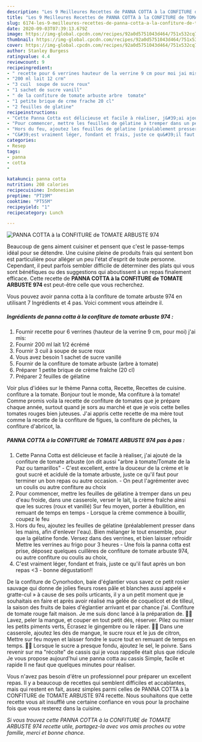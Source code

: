 ```yaml
---
description: "Les 9 Meilleures Recettes de PANNA COTTA à la CONFITURE de TOMATE ARBUSTE 974"
title: "Les 9 Meilleures Recettes de PANNA COTTA à la CONFITURE de TOMATE ARBUSTE 974"
slug: 6174-les-9-meilleures-recettes-de-panna-cotta-a-la-confiture-de-tomate-arbuste-974
date: 2020-09-03T07:39:13.679Z
image: https://img-global.cpcdn.com/recipes/92a0d5751043d464/751x532cq70/panna-cotta-a-la-confiture-de-tomate-arbuste-974-photo-principale-de-la-recette.jpg
thumbnail: https://img-global.cpcdn.com/recipes/92a0d5751043d464/751x532cq70/panna-cotta-a-la-confiture-de-tomate-arbuste-974-photo-principale-de-la-recette.jpg
cover: https://img-global.cpcdn.com/recipes/92a0d5751043d464/751x532cq70/panna-cotta-a-la-confiture-de-tomate-arbuste-974-photo-principale-de-la-recette.jpg
author: Stanley Burgess
ratingvalue: 4.4
reviewcount: 9
recipeingredient:
- " recette pour 6 verrines hauteur de la verrine 9 cm pour moi jai mis"
- "200 ml lait 12 crm"
- "3 cuil  soupe de sucre roux"
- "1 sachet de sucre vanill"
- " de la confiture de tomate arbuste arbre  tomate"
- "1 petite brique de crme frache 20 cl"
- "2 feuilles de glatine"
recipeinstructions:
- "Cette Panna Cotta est délicieuse et facile à réaliser, j&#39;ai ajouté de la confiture de tomate arbuste (on dit aussi &#34;arbre à tomate/Tomate de la Paz ou tamarillos&#34; C&#39;est excellent, entre la douceur de la crème et le gout sucré et acidulé de la tomate arbuste, juste ce qu&#39;il faut pour terminer un bon repas ou autre occasion. On peut l&#39;agrémenter avec un coulis ou autre confiture au choix"
- "Pour commencer, mettre les feuilles de gélatine à tremper dans un peu d&#39;eau froide, dans une casserole, verser le lait, la crème fraîche ainsi que les sucres (roux et vanillé) Sur feu moyen, porter à ébullition, en remuant de temps en temps Lorsque la crème commence à bouillir, coupez le feu"
- "Hors du feu, ajoutez les feuilles de gélatine (préalablement presser dans les mains, afin d&#39;enlever l&#39;eau). Bien mélanger le tout ensemble, pour que la gélatine fonde. Versez dans des verrines, et bien laisser refroidir Mettre les verrines au frigo pour 3 heures Une fois la panna cotta est prise, déposez quelques cuillères de confiture de tomate arbuste 974, ou autre confiture ou coulis au choix,"
- "C&#39;est vraiment léger, fondant et frais, juste ce qu&#39;il faut après un bon repas &lt;3 bonne dégustation!!"
categories:
- Resep
tags:
- panna
- cotta
- 

katakunci: panna cotta  
nutrition: 208 calories
recipecuisine: Indonesian
preptime: "PT19M"
cooktime: "PT55M"
recipeyield: "1"
recipecategory: Lunch

---
```



![PANNA COTTA à la CONFITURE de TOMATE ARBUSTE 974](https://img-global.cpcdn.com/recipes/92a0d5751043d464/751x532cq70/panna-cotta-a-la-confiture-de-tomate-arbuste-974-photo-principale-de-la-recette.jpg)

Beaucoup de gens aiment cuisiner et pensent que c'est le passe-temps idéal pour se détendre. Une cuisine pleine de produits frais qui sentent bon est particulière pour alléger un peu l'état d'esprit de toute personne. Cependant, il peut parfois sembler difficile de déterminer des plats qui vous sont bénéfiques ou des suggestions qui aboutissent à un repas finalement efficace. Cette recette de <strong> PANNA COTTA à la CONFITURE de TOMATE ARBUSTE 974 </strong> est peut-être celle que vous recherchez.

<!--inarticleads1-->

Vous pouvez avoir panna cotta à la confiture de tomate arbuste 974 en utilisant 7 Ingrédients et 4 pas. Voici comment vous atteindre il.

##### Ingrédients de panna cotta à la confiture de tomate arbuste 974 :

1. Fournir  recette pour 6 verrines (hauteur de la verrine 9 cm, pour moi) j&#39;ai mis:
1. Fournir 200 ml lait 1/2 écrémé
1. Fournir 3 cuil à soupe de sucre roux
1. Vous avez besoin 1 sachet de sucre vanillé
1. Fournir  de la confiture de tomate arbuste (arbre à tomate)
1. Préparer 1 petite brique de crème fraîche (20 cl)
1. Préparer 2 feuilles de gélatine


Voir plus d&#39;idées sur le thème Panna cotta, Recette, Recettes de cuisine. confiture a la tomate. Bonjour tout le monde, Ma confiture à la tomate! Comme promis voila la recette de confiture de tomates que je prépare chaque année, surtout quand je sors au marché et que je vois cette belles tomates rouges bien juteuses. J&#39;ai appris cette recette de ma mère tout comme la recette de la confiture de figues, la confiture de pêches, la confiture d&#39;abricot, la. 

<!--inarticleads2-->

##### PANNA COTTA à la CONFITURE de TOMATE ARBUSTE 974 pas à pas :

1. Cette Panna Cotta est délicieuse et facile à réaliser, j&#39;ai ajouté de la confiture de tomate arbuste (on dit aussi &#34;arbre à tomate/Tomate de la Paz ou tamarillos&#34; - C&#39;est excellent, entre la douceur de la crème et le gout sucré et acidulé de la tomate arbuste, juste ce qu&#39;il faut pour terminer un bon repas ou autre occasion. - On peut l&#39;agrémenter avec un coulis ou autre confiture au choix
1. Pour commencer, mettre les feuilles de gélatine à tremper dans un peu d&#39;eau froide, dans une casserole, verser le lait, la crème fraîche ainsi que les sucres (roux et vanillé) Sur feu moyen, porter à ébullition, en remuant de temps en temps - Lorsque la crème commence à bouillir, coupez le feu
1. Hors du feu, ajoutez les feuilles de gélatine (préalablement presser dans les mains, afin d&#39;enlever l&#39;eau). Bien mélanger le tout ensemble, pour que la gélatine fonde. Versez dans des verrines, et bien laisser refroidir Mettre les verrines au frigo pour 3 heures - Une fois la panna cotta est prise, déposez quelques cuillères de confiture de tomate arbuste 974, ou autre confiture ou coulis au choix,
1. C&#39;est vraiment léger, fondant et frais, juste ce qu&#39;il faut après un bon repas &lt;3 - bonne dégustation!!


De la confiture de Cynorhodon, baie d&#39;églantier vous savez ce petit rosier sauvage qui donne de jolies fleurs roses pâle et blanches aussi appelé « gratte-cul » à cause de ses poils urticants, il y a un petit moment que je souhaitais en faire et après avoir réalisé ma gelée de coquelicot et de tilleul, la saison des fruits de baies d&#39;églantier arrivant et par chance j&#39;ai. Confiture de tomate rouge fait maison. Je me suis donc lancé à la préparation de. 🥭🥭 Lavez, peler la mangue, et couper en tout petit dés, réserver. Pilez ou mixer les petits piments verts, Écrasez le gingembre ou le râper. 🥭🥭 Dans une casserole, ajoutez les dés de mangue, le sucre roux et le jus de citron, Mettre sur feu moyen et laisser fondre le sucre tout en remuant de temps en temps. 🥭🥭 Lorsque le sucre a presque fondu, ajoutez le sel, le poivre. Sans revenir sur ma &#34;récolte&#34; de cassis qui je vous rappelle était plus que ridicule Je vous propose aujourd&#39;hui une panna cotta au cassis Simple, facile et rapide Il ne faut que quelques minutes pour réaliser. 

<!--inarticleads1-->

<p>
Vous n'avez pas besoin d'être un professionnel pour préparer un excellent repas. Il y a beaucoup de recettes qui semblent difficiles et accablantes, mais qui restent en fait, assez simples parmi celles de PANNA COTTA à la CONFITURE de TOMATE ARBUSTE 974 recette. Nous souhaitons que cette recette vous ait insufflé une certaine confiance en vous pour la prochaine fois que vous resterez dans la cuisine.
</p>

<p>
<i>Si vous trouvez cette PANNA COTTA à la CONFITURE de TOMATE ARBUSTE 974 recette utile, partagez-la avec vos amis proches ou votre famille, merci et bonne chance.</i>
</p>
